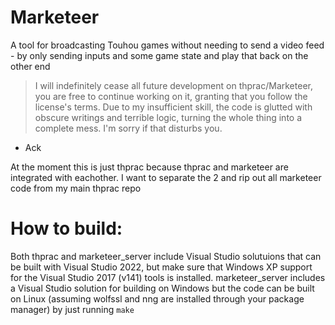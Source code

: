 # Marketeer
A tool for broadcasting Touhou games without needing to send a video feed - by only sending inputs and some game state and play that back on the other end

> I will indefinitely cease all future development on thprac/Marketeer, you are free to continue working on it, granting that you follow the license's terms.
> Due to my insufficient skill, the code is glutted with obscure writings and terrible logic, turning the whole thing into a complete mess. I'm sorry if that disturbs you.
- Ack

At the moment this is just thprac because thprac and marketeer are integrated with eachother. I want to separate the 2 and rip out all marketeer code from my main thprac repo

# How to build:
Both thprac and marketeer_server include Visual Studio solutuions that can be built with Visual Studio 2022, but make sure that Windows XP support for the Visual Studio 2017 (v141) tools is installed.
marketeer_server includes a Visual Studio solution for building on Windows but the code can be built on Linux (assuming wolfssl and nng are installed through your package manager) by just running `make`
